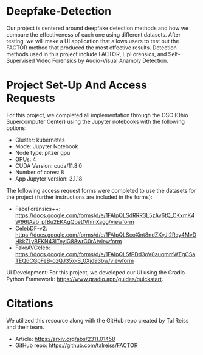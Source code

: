 # Deepfake-Detection
Our project is centered around deepfake detection methods and how we compare the effectiveness of each one using different datasets. After testing, we will make a UI application that allows users to test out the FACTOR method that produced the most effective results. Detection methods used in this project include FACTOR, LipForensics, and Self-Supervised Video Forensics by Audio-Visual Anamoly Detection.
# Project Set-Up And Access Requests
For this project, we completed all implementation through the OSC (Ohio Supercomputer Center) using the Jupyter notebooks with the following options: 
- Cluster: kubernetes
- Mode: Jupyter Notebook
- Node type: pitzer gpu
- GPUs: 4
- CUDA Version: cuda/11.8.0
- Number of cores: 8
- App Jupyter version: 3.1.18

The following access request forms were completed to use the datasets for the project (further instructions are included in the forms):
- FaceForensics++: https://docs.google.com/forms/d/e/1FAIpQLSdRRR3L5zAv6tQ_CKxmK4W96tAab_pfBu2EKAgQbeDVhmXagg/viewform
- CelebDF-v2: https://docs.google.com/forms/d/e/1FAIpQLScoXint8ndZXyJi2Rcy4MvDHkkZLyBFKN43lTeyiG88wrG0rA/viewform
- FakeAVCeleb: https://docs.google.com/forms/d/e/1FAIpQLSfPDd3oV0auqmmWEgCSaTEQ6CGpFeB-ozQJ35x-B_0Xjd93bw/viewform

UI Development: For this project, we developed our UI using the Gradio Python Framework: https://www.gradio.app/guides/quickstart.
# Citations
We utilized this resource along with the GitHub repo created by Tal Reiss and their team. 
- Article: https://arxiv.org/abs/2311.01458 
- GitHub repo: https://github.com/talreiss/FACTOR
